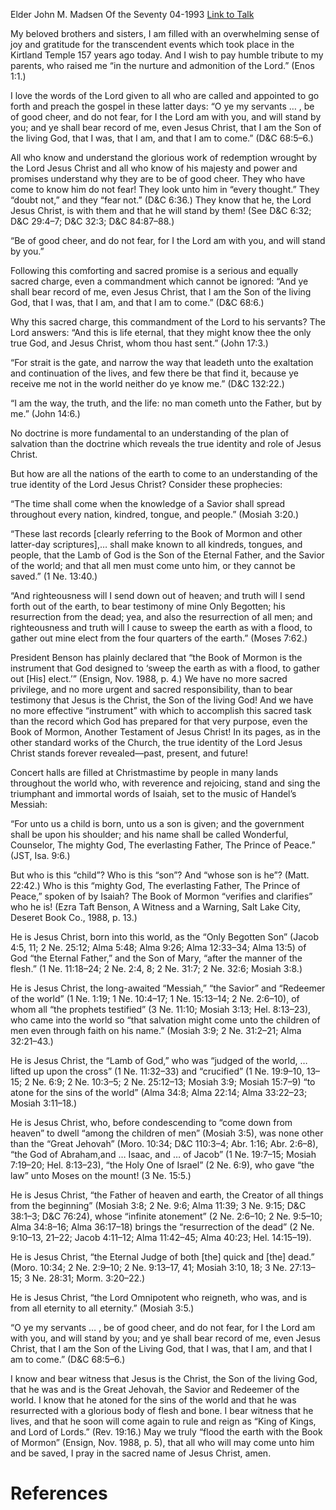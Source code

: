 Elder John M. Madsen
Of the Seventy
04-1993
[Link to Talk](https://www.churchofjesuschrist.org/study/general-conference/1993/04/jesus-christ-the-son-of-the-living-god?lang=eng)

My beloved brothers and sisters, I am filled with an overwhelming sense of joy and gratitude for the transcendent events which took place in the Kirtland Temple 157 years ago today. And I wish to pay humble tribute to my parents, who raised me “in the nurture and admonition of the Lord.” (Enos 1:1.)

I love the words of the Lord given to all who are called and appointed to go forth and preach the gospel in these latter days: “O ye my servants … , be of good cheer, and do not fear, for I the Lord am with you, and will stand by you; and ye shall bear record of me, even Jesus Christ, that I am the Son of the living God, that I was, that I am, and that I am to come.” (D&C 68:5–6.)

All who know and understand the glorious work of redemption wrought by the Lord Jesus Christ and all who know of his majesty and power and promises understand why they are to be of good cheer. They who have come to know him do not fear! They look unto him in “every thought.” They “doubt not,” and they “fear not.” (D&C 6:36.) They know that he, the Lord Jesus Christ, is with them and that he will stand by them! (See D&C 6:32; D&C 29:4–7; D&C 32:3; D&C 84:87–88.)

“Be of good cheer, and do not fear, for I the Lord am with you, and will stand by you.”

Following this comforting and sacred promise is a serious and equally sacred charge, even a commandment which cannot be ignored: “And ye shall bear record of me, even Jesus Christ, that I am the Son of the living God, that I was, that I am, and that I am to come.” (D&C 68:6.)

Why this sacred charge, this commandment of the Lord to his servants? The Lord answers: “And this is life eternal, that they might know thee the only true God, and Jesus Christ, whom thou hast sent.” (John 17:3.)

“For strait is the gate, and narrow the way that leadeth unto the exaltation and continuation of the lives, and few there be that find it, because ye receive me not in the world neither do ye know me.” (D&C 132:22.)

“I am the way, the truth, and the life: no man cometh unto the Father, but by me.” (John 14:6.)

No doctrine is more fundamental to an understanding of the plan of salvation than the doctrine which reveals the true identity and role of Jesus Christ.

But how are all the nations of the earth to come to an understanding of the true identity of the Lord Jesus Christ? Consider these prophecies:





“The time shall come when the knowledge of a Savior shall spread throughout every nation, kindred, tongue, and people.” (Mosiah 3:20.)





“These last records [clearly referring to the Book of Mormon and other latter-day scriptures],… shall make known to all kindreds, tongues, and people, that the Lamb of God is the Son of the Eternal Father, and the Savior of the world; and that all men must come unto him, or they cannot be saved.” (1 Ne. 13:40.)





“And righteousness will I send down out of heaven; and truth will I send forth out of the earth, to bear testimony of mine Only Begotten; his resurrection from the dead; yea, and also the resurrection of all men; and righteousness and truth will I cause to sweep the earth as with a flood, to gather out mine elect from the four quarters of the earth.” (Moses 7:62.)





President Benson has plainly declared that “the Book of Mormon is the instrument that God designed to ‘sweep the earth as with a flood, to gather out [His] elect.’” (Ensign, Nov. 1988, p. 4.) We have no more sacred privilege, and no more urgent and sacred responsibility, than to bear testimony that Jesus is the Christ, the Son of the living God! And we have no more effective “instrument” with which to accomplish this sacred task than the record which God has prepared for that very purpose, even the Book of Mormon, Another Testament of Jesus Christ! In its pages, as in the other standard works of the Church, the true identity of the Lord Jesus Christ stands forever revealed—past, present, and future!

Concert halls are filled at Christmastime by people in many lands throughout the world who, with reverence and rejoicing, stand and sing the triumphant and immortal words of Isaiah, set to the music of Handel’s Messiah:

“For unto us a child is born, unto us a son is given; and the government shall be upon his shoulder; and his name shall be called Wonderful, Counselor, The mighty God, The everlasting Father, The Prince of Peace.” (JST, Isa. 9:6.)

But who is this “child”? Who is this “son”? And “whose son is he”? (Matt. 22:42.) Who is this “mighty God, The everlasting Father, The Prince of Peace,” spoken of by Isaiah? The Book of Mormon “verifies and clarifies” who he is! (Ezra Taft Benson, A Witness and a Warning, Salt Lake City, Deseret Book Co., 1988, p. 13.)

He is Jesus Christ, born into this world, as the “Only Begotten Son” (Jacob 4:5, 11; 2 Ne. 25:12; Alma 5:48; Alma 9:26; Alma 12:33–34; Alma 13:5) of God “the Eternal Father,” and the Son of Mary, “after the manner of the flesh.” (1 Ne. 11:18–24; 2 Ne. 2:4, 8; 2 Ne. 31:7; 2 Ne. 32:6; Mosiah 3:8.)

He is Jesus Christ, the long-awaited “Messiah,” “the Savior” and “Redeemer of the world” (1 Ne. 1:19; 1 Ne. 10:4–17; 1 Ne. 15:13–14; 2 Ne. 2:6–10), of whom all “the prophets testified” (3 Ne. 11:10; Mosiah 3:13; Hel. 8:13–23), who came into the world so “that salvation might come unto the children of men even through faith on his name.” (Mosiah 3:9; 2 Ne. 31:2–21; Alma 32:21–43.)

He is Jesus Christ, the “Lamb of God,” who was “judged of the world, … lifted up upon the cross” (1 Ne. 11:32–33) and “crucified” (1 Ne. 19:9–10, 13–15; 2 Ne. 6:9; 2 Ne. 10:3–5; 2 Ne. 25:12–13; Mosiah 3:9; Mosiah 15:7–9) “to atone for the sins of the world” (Alma 34:8; Alma 22:14; Alma 33:22–23; Mosiah 3:11–18.)

He is Jesus Christ, who, before condescending to “come down from heaven” to dwell “among the children of men” (Mosiah 3:5), was none other than the “Great Jehovah” (Moro. 10:34; D&C 110:3–4; Abr. 1:16; Abr. 2:6–8), “the God of Abraham,and … Isaac, and … of Jacob” (1 Ne. 19:7–15; Mosiah 7:19–20; Hel. 8:13–23), “the Holy One of Israel” (2 Ne. 6:9), who gave “the law” unto Moses on the mount! (3 Ne. 15:5.)

He is Jesus Christ, “the Father of heaven and earth, the Creator of all things from the beginning” (Mosiah 3:8; 2 Ne. 9:6; Alma 11:39; 3 Ne. 9:15; D&C 38:1–3; D&C 76:24), whose “infinite atonement” (2 Ne. 2:6–10; 2 Ne. 9:5–10; Alma 34:8–16; Alma 36:17–18) brings the “resurrection of the dead” (2 Ne. 9:10–13, 21–22; Jacob 4:11–12; Alma 11:42–45; Alma 40:23; Hel. 14:15–19).

He is Jesus Christ, “the Eternal Judge of both [the] quick and [the] dead.” (Moro. 10:34; 2 Ne. 2:9–10; 2 Ne. 9:13–17, 41; Mosiah 3:10, 18; 3 Ne. 27:13–15; 3 Ne. 28:31; Morm. 3:20–22.)

He is Jesus Christ, “the Lord Omnipotent who reigneth, who was, and is from all eternity to all eternity.” (Mosiah 3:5.)

“O ye my servants … , be of good cheer, and do not fear, for I the Lord am with you, and will stand by you; and ye shall bear record of me, even Jesus Christ, that I am the Son of the Living God, that I was, that I am, and that I am to come.” (D&C 68:5–6.)

I know and bear witness that Jesus is the Christ, the Son of the living God, that he was and is the Great Jehovah, the Savior and Redeemer of the world. I know that he atoned for the sins of the world and that he was resurrected with a glorious body of flesh and bone. I bear witness that he lives, and that he soon will come again to rule and reign as “King of Kings, and Lord of Lords.” (Rev. 19:16.) May we truly “flood the earth with the Book of Mormon” (Ensign, Nov. 1988, p. 5), that all who will may come unto him and be saved, I pray in the sacred name of Jesus Christ, amen.

# References
